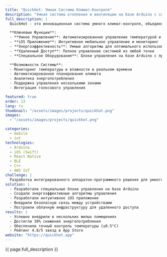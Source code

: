 ```yaml
---
title: "QuickHot: Умная Система Климат-Контроля"
description: "Умная система отопления и вентиляции на базе Arduino с сопутствующим iOS приложением"
full_description: |
  QuickHot - это инновационная система умного климат-контроля, объединяющая аппаратное обеспечение на базе Arduino с интуитивным iOS приложением. Система обеспечивает интеллектуальное управление отоплением и вентиляцией, позволяя пользователям оптимизировать климат в доме при одновременном снижении энергопотребления через умную автоматизацию и удаленное управление.

  **Ключевые Функции**:
  - **Умное Управление**: Автоматизированное управление температурой и вентиляцией
  - **iOS Приложение**: Интуитивное мобильное управление и мониторинг
  - **Энергоэффективность**: Умные алгоритмы для оптимального использования энергии
  - **Удаленный Доступ**: Полное управление системой из любой точки
  - **Специальное Оборудование**: Блоки управления на базе Arduino с прецизионными датчиками

  **Возможности Системы**:
  - Мониторинг температуры и влажности в реальном времени
  - Автоматизированное планирование климата
  - Аналитика энергопотребления
  - Поддержка управления несколькими зонами
  - Интеграция голосового управления

featured: true
order: 13
lang: ru
thumbnail: "/assets/images/projects/quickhot.png"
images:
  - "/assets/images/projects/quickhot.png"

categories:
  - mobile
  - iot
technologies:
  - Arduino
  - iOS (Swift)
  - React Native
  - BLE
  - C++
  - AWS IoT
challenge: |
  Разработка интегрированного аппаратно-программного решения для умного климат-контроля, объединяющего оборудование на базе Arduino с удобным iOS приложением. Ключевые задачи включали обеспечение надежной связи между устройствами, внедрение энергоэффективных алгоритмов и создание интуитивного пользовательского интерфейса.
solution: |
  - Разработали специальные блоки управления на базе Arduino
  - Создали энергоэффективные алгоритмы управления
  - Разработали интуитивное iOS приложение
  - Внедрили безопасную связь между устройствами
  - Построили облачную инфраструктуру для удаленного доступа
results: |
  - Успешно внедрили в нескольких жилых помещениях
  - Достигли 30% снижения энергопотребления
  - Обеспечили точный контроль температуры (±0.5°C)
  - Рейтинг 4.8/5 звезд в App Store
website: "https://quickhot.app"
---
```


{{ page.full_description }}